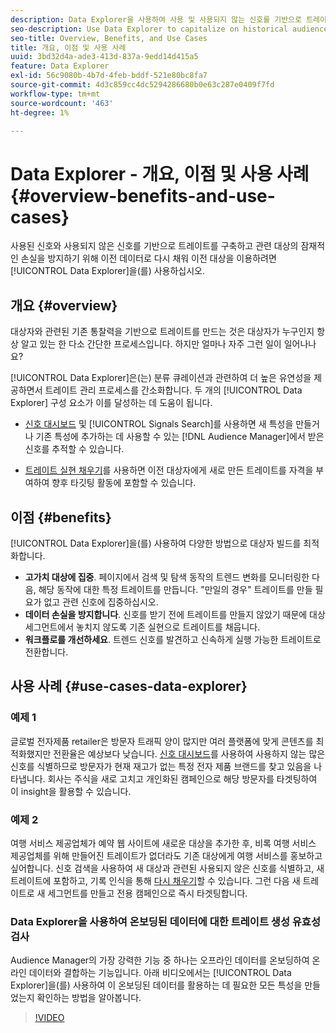 ```yaml
---
description: Data Explorer을 사용하여 사용 및 사용되지 않는 신호를 기반으로 트레이트를 구축하고 내역 데이터로 다시 채워 관련 대상의 잠재적인 손실을 방지함으로써 내역 대상을 활용할 수 있습니다.
seo-description: Use Data Explorer to capitalize on historical audiences by building traits based on used and unused signals, and backfilling them with historical data to avoid potential loss of relevant audiences.
seo-title: Overview, Benefits, and Use Cases
title: 개요, 이점 및 사용 사례
uuid: 3bd32d4a-ade3-413d-837a-9edd14d415a5
feature: Data Explorer
exl-id: 56c9080b-4b7d-4feb-bddf-521e80bc8fa7
source-git-commit: 4d3c859cc4dc5294286680b0e63c287e0409f7fd
workflow-type: tm+mt
source-wordcount: '463'
ht-degree: 1%

---
```


# Data Explorer - 개요, 이점 및 사용 사례 {#overview-benefits-and-use-cases}

사용된 신호와 사용되지 않은 신호를 기반으로 트레이트를 구축하고 관련 대상의 잠재적인 손실을 방지하기 위해 이전 데이터로 다시 채워 이전 대상을 이용하려면 [!UICONTROL Data Explorer]을(를) 사용하십시오.

## 개요 {#overview}

대상자와 관련된 기존 통찰력을 기반으로 트레이트를 만드는 것은 대상자가 누구인지 항상 알고 있는 한 다소 간단한 프로세스입니다. 하지만 얼마나 자주 그런 일이 일어나나요?

[!UICONTROL Data Explorer]은(는) 분류 큐레이션과 관련하여 더 높은 유연성을 제공하면서 트레이트 관리 프로세스를 간소화합니다. 두 개의 [!UICONTROL Data Explorer] 구성 요소가 이를 달성하는 데 도움이 됩니다.

* [신호 대시보드](../../features/data-explorer/data-explorer-signals-dashboard.md) 및 [!UICONTROL Signals Search]를 사용하면 새 특성을 만들거나 기존 특성에 추가하는 데 사용할 수 있는 [!DNL Audience Manager]에서 받은 신호를 추적할 수 있습니다.

* [트레이트 실현 채우기](../../features/data-explorer/data-explorer-trait-backfill.md)를 사용하면 이전 대상자에게 새로 만든 트레이트를 자격을 부여하여 향후 타깃팅 활동에 포함할 수 있습니다.

## 이점 {#benefits}

[!UICONTROL Data Explorer]을(를) 사용하여 다양한 방법으로 대상자 빌드를 최적화합니다.

* **고가치 대상에 집중**. 페이지에서 검색 및 탐색 동작의 트렌드 변화를 모니터링한 다음, 해당 동작에 대한 특정 트레이트를 만듭니다. &quot;만일의 경우&quot; 트레이트를 만들 필요가 없고 관련 신호에 집중하십시오.
* **데이터 손실을 방지합니다**. 신호를 받기 전에 트레이트를 만들지 않았기 때문에 대상 세그먼트에서 놓치지 않도록 기존 실현으로 트레이트를 채웁니다.
* **워크플로를 개선하세요**. 트렌드 신호를 발견하고 신속하게 실행 가능한 트레이트로 전환합니다.

## 사용 사례 {#use-cases-data-explorer}

### 예제 1

글로벌 전자제품 retailer은 방문자 트래픽 양이 많지만 여러 플랫폼에 맞게 콘텐츠를 최적화했지만 전환율은 예상보다 낮습니다. [신호 대시보드](../../features/data-explorer/data-explorer-signals-dashboard.md)를 사용하여 사용하지 않는 많은 신호를 식별하므로 방문자가 현재 재고가 없는 특정 전자 제품 브랜드를 찾고 있음을 나타냅니다. 회사는 주식을 새로 고치고 개인화된 캠페인으로 해당 방문자를 타겟팅하여 이 insight을 활용할 수 있습니다.

### 예제 2

여행 서비스 제공업체가 예약 웹 사이트에 새로운 대상을 추가한 후, 비록 여행 서비스 제공업체를 위해 만들어진 트레이트가 없더라도 기존 대상에게 여행 서비스를 홍보하고 싶어합니다. 신호 검색을 사용하여 새 대상과 관련된 사용되지 않은 신호를 식별하고, 새 트레이트에 포함하고, 기록 인식을 통해 [다시 채우기](../../features/data-explorer/data-explorer-trait-backfill.md)할 수 있습니다. 그런 다음 새 트레이트로 새 세그먼트를 만들고 전용 캠페인으로 즉시 타겟팅합니다.

### Data Explorer을 사용하여 온보딩된 데이터에 대한 트레이트 생성 유효성 검사

Audience Manager의 가장 강력한 기능 중 하나는 오프라인 데이터를 온보딩하여 온라인 데이터와 결합하는 기능입니다. 아래 비디오에서는 [!UICONTROL Data Explorer]을(를) 사용하여 이 온보딩된 데이터를 활용하는 데 필요한 모든 특성을 만들었는지 확인하는 방법을 알아봅니다.

>[!VIDEO](https://video.tv.adobe.com/v/30936?captions=kor)
